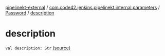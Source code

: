 [pipelinekt-external](../../index.md) / [com.code42.jenkins.pipelinekt.internal.parameters](../index.md) / [Password](index.md) / [description](./description.md)

# description

`val description: Str` [(source)](https://github.com/code42/pipelinekt/tree/master/internal/src/main/kotlin/com/code42/jenkins/pipelinekt/internal/parameters/Password.kt#L9)